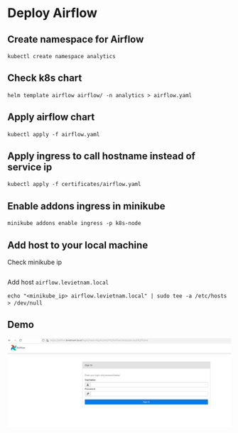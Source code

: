 # Deploy Airflow

## Create namespace for Airflow
```
kubectl create namespace analytics
```

## Check k8s chart
```
helm template airflow airflow/ -n analytics > airflow.yaml
```

## Apply airflow chart 
```
kubectl apply -f airflow.yaml
```

## Apply ingress to call hostname instead of service ip
```
kubectl apply -f certificates/airflow.yaml
```

## Enable addons ingress in minikube
```
minikube addons enable ingress -p k8s-node
```

## Add host to your local machine
Check minikube ip
```minikube ip -p node
```

Add host ```airflow.levietnam.local```
```
echo "<minikube_ip> airflow.levietnam.local" | sudo tee -a /etc/hosts > /dev/null
```


## Demo
![Alt text](/images/airflow.png)

